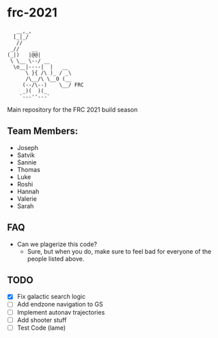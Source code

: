 # frc-2021

```
   __,_,
  [_|_/ 
   //
 _//    __
(_|)   |@@|
 \ \__ \--/ __
  \o__|----|  |   __
      \ }{ /\ )_ / _\
      /\__/\ \__O (__
     (--/\--)    \__/ FRC
     _)(  )(_
    `---''---`
```

Main repository for the FRC 2021 build season

## Team Members:

- Joseph 
- Satvik
- Sannie
- Thomas
- Luke
- Roshi
- Hannah
- Valerie
- Sarah

## FAQ

- Can we plagerize this code?
	- Sure, but when you do, make sure to feel bad for everyone of the people listed above.


## TODO

- [x] Fix galactic search logic
- [ ] Add endzone navigation to GS
- [ ] Implement autonav trajectories
- [ ] Add shooter stuff
- [ ] Test Code (lame)
